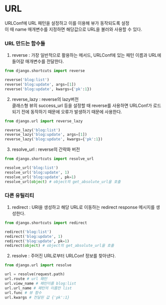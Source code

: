 # URL
URLConf에 URL 패턴을 설정하고 이를 이용해 뷰가 동작되도록 설정<br>
이 때 name 매개변수를 지정하면 해당값으로 URL을 불러와 사용할 수 있다.

### URL 만드는 함수들
1. reverse : 가장 일반적으로 활용하는 메서드, URLConf에 있는 패턴 이름과 URL에 들어갈 매개변수를 전달한다.
```python
from django.shortcuts import reverse

reverse('blog:list')
reverse('blog:update', args=[1])
reverse('blog:update', kwargs={'pk':1})
```

2. reverse_lazy : reverse의 lazy버전<br>
클래스형 뷰의 success_url 등을 설정할 때 reverse를 사용하면 URLConf가 로드되기 전에 동작하기 때문에 오류가 발생하기 때문에 사용한다.
```python
from django.url import reverse_lazy

reverse_lazy('blog:list')
reverse_lazy('blog:update', args=[1])
reverse_lazy('blog:update', kwargs={'pk':1})
```

3. resolve_url : reverse의 간략화 버전
```python
from django.shortcuts import resolve_url

resolve_url('blog:list')
resolve_url('blog:update', 1)
resolve_url('blog:update', pk=1)
resolve_url(object) # object의 get_absolute_url을 호출
```

### 다른 유틸리티
1. redirect : URl을 생성하고 해당 URL로 이동하는 redirect response 메시지를 생성한다.
```python
from django.shortcuts import redirect

redirect('blog:list')
redirect('blog:update', 1)
redirect('blog:update', pk=1)
redirect(object) # object의 get_absolute_url을 호출
```

2. resolve : 주어진 URL로부터 URLConf 정보를 찾아낸다.
```python
from django.url import resolve

url = resolve(request.path)
url.route # url 패턴
url.view_name # 패턴이름 blog:list
url.url_name # 패턴의 이름만 list
url.func # 뷰 함수
url.kwargs # 전달된 값 {'pk':1}
```
